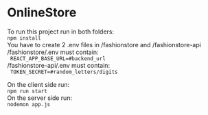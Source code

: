 # OnlineStore
To run this project run in both folders:<br>
``` npm install ```<br>
You have to create 2 .env files in /fashionstore and /fashionstore-api<br>
/fashionstore/.env must contain:<br>
``` REACT_APP_BASE_URL=#backend_url```<br>
/fashionstore-api/.env must contain:<br>
``` TOKEN_SECRET=#random_letters/digits```<br>

On the client side run:<br>
``` npm run start ```<br>
On the server side run:<br>
``` nodemon app.js ```<br>
